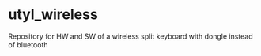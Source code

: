 # utyl_wireless
Repository for HW and SW of a wireless split keyboard with dongle instead of bluetooth
